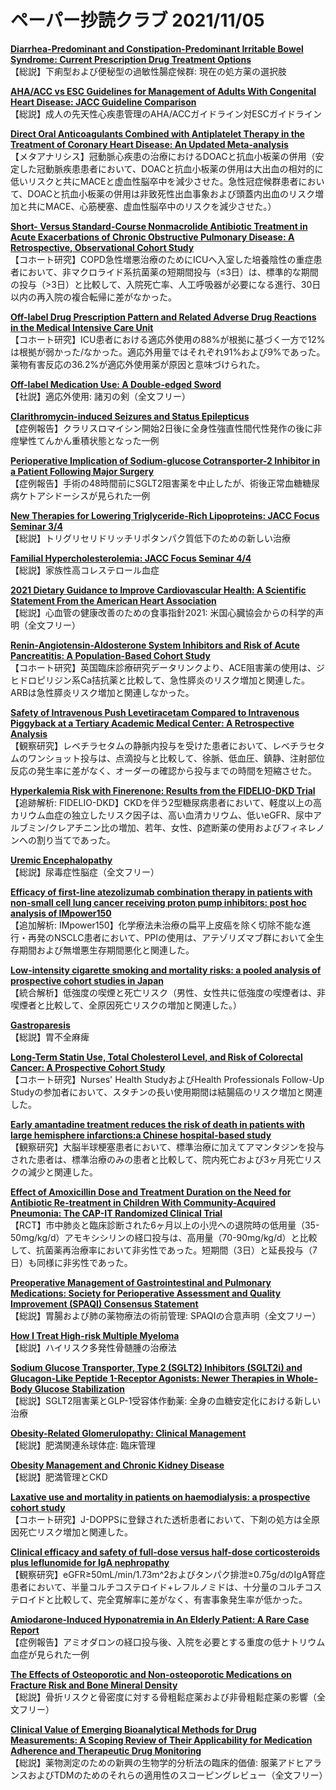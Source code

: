 # ペーパー抄読クラブ 2021/11/05

[**Diarrhea-Predominant and Constipation-Predominant Irritable Bowel Syndrome: Current Prescription Drug Treatment Options**](https://pubmed.ncbi.nlm.nih.gov/34727333/)  
【総説】下痢型および便秘型の過敏性腸症候群: 現在の処方薬の選択肢

[**AHA/ACC vs ESC Guidelines for Management of Adults With Congenital Heart Disease: JACC Guideline Comparison**](https://pubmed.ncbi.nlm.nih.gov/34736567/)  
【総説】成人の先天性心疾患管理のAHA/ACCガイドライン対ESCガイドライン

[**Direct Oral Anticoagulants Combined with Antiplatelet Therapy in the Treatment of Coronary Heart Disease: An Updated Meta-analysis**](https://pubmed.ncbi.nlm.nih.gov/34731462/)  
【メタアナリシス】冠動脈心疾患の治療におけるDOACと抗血小板薬の併用（安定した冠動脈疾患患者において、DOACと抗血小板薬の併用は大出血の相対的に低いリスクと共にMACEと虚血性脳卒中を減少させた。急性冠症候群患者において、DOACと抗血小板薬の併用は非致死性出血事象および頭蓋内出血のリスク増加と共にMACE、心筋梗塞、虚血性脳卒中のリスクを減少させた。）

[**Short- Versus Standard-Course Nonmacrolide Antibiotic Treatment in Acute Exacerbations of Chronic Obstructive Pulmonary Disease: A Retrospective, Observational Cohort Study**](https://pubmed.ncbi.nlm.nih.gov/34736767/)  
【コホート研究】COPD急性増悪治療のためにICUへ入室した培養陰性の重症患者において、非マクロライド系抗菌薬の短期間投与（≤3日）は、標準的な期間の投与（>3日）と比較して、入院死亡率、人工呼吸器が必要になる進行、30日以内の再入院の複合転帰に差がなかった。

[**Off-label Drug Prescription Pattern and Related Adverse Drug Reactions in the Medical Intensive Care Unit**](https://pubmed.ncbi.nlm.nih.gov/34733026/)  
【コホート研究】ICU患者における適応外使用の88%が根拠に基づく一方で12%は根拠が弱かった/なかった。適応外用量ではそれぞれ91%および9%であった。薬物有害反応の36.2%が適応外使用薬が原因と意味づけられた。

[**Off-label Medication Use: A Double-edged Sword**](https://pubmed.ncbi.nlm.nih.gov/34733021/)  
【社説】適応外使用: 諸刃の剣（全文フリー）

[**Clarithromycin-induced Seizures and Status Epilepticus**](https://pubmed.ncbi.nlm.nih.gov/34733040/)  
【症例報告】クラリスロマイシン開始2日後に全身性強直性間代性発作の後に非痙攣性てんかん重積状態となった一例

[**Perioperative Implication of Sodium-glucose Cotransporter-2 Inhibitor in a Patient Following Major Surgery**](https://pubmed.ncbi.nlm.nih.gov/34733046/)  
【症例報告】手術の48時間前にSGLT2阻害薬を中止したが、術後正常血糖糖尿病ケトアシドーシスが見られた一例

[**New Therapies for Lowering Triglyceride-Rich Lipoproteins: JACC Focus Seminar 3/4**](https://pubmed.ncbi.nlm.nih.gov/34711341/)  
【総説】トリグリセリドリッチリポタンパク質低下のための新しい治療

[**Familial Hypercholesterolemia: JACC Focus Seminar 4/4**](https://pubmed.ncbi.nlm.nih.gov/34711342/)  
【総説】家族性高コレステロール血症

[**2021 Dietary Guidance to Improve Cardiovascular Health: A Scientific Statement From the American Heart Association**](https://pubmed.ncbi.nlm.nih.gov/34724806/)  
【総説】心血管の健康改善のための食事指針2021: 米国心臓協会からの科学的声明（全文フリー）

[**Renin-Angiotensin-Aldosterone System Inhibitors and Risk of Acute Pancreatitis: A Population-Based Cohort Study**](https://pubmed.ncbi.nlm.nih.gov/34714528/)  
【コホート研究】英国臨床診療研究データリンクより、ACE阻害薬の使用は、ジヒドロピリジン系Ca拮抗薬と比較して、急性膵炎のリスク増加と関連した。ARBは急性膵炎リスク増加と関連しなかった。

[**Safety of Intravenous Push Levetiracetam Compared to Intravenous Piggyback at a Tertiary Academic Medical Center: A Retrospective Analysis**](https://pubmed.ncbi.nlm.nih.gov/34716562/)  
【観察研究】レベチラセタムの静脈内投与を受けた患者において、レベチラセタムのワンショット投与は、点滴投与と比較して、徐脈、低血圧、鎮静、注射部位反応の発生率に差がなく、オーダーの確認から投与までの時間を短縮させた。

[**Hyperkalemia Risk with Finerenone: Results from the FIDELIO-DKD Trial**](https://pubmed.ncbi.nlm.nih.gov/34732509/)  
【追跡解析: FIDELIO-DKD】CKDを伴う2型糖尿病患者において、軽度以上の高カリウム血症の独立したリスク因子は、高い血清カリウム、低いeGFR、尿中アルブミン/クレアチニン比の増加、若年、女性、β遮断薬の使用およびフィネレノンへの割り当てであった。

[**Uremic Encephalopathy**](https://pubmed.ncbi.nlm.nih.gov/34736971/)  
【総説】尿毒症性脳症（全文フリー）

[**Efficacy of first-line atezolizumab combination therapy in patients with non-small cell lung cancer receiving proton pump inhibitors: post hoc analysis of IMpower150**](https://pubmed.ncbi.nlm.nih.gov/34711947/)  
【追加解析: IMpower150】化学療法未治療の扁平上皮癌を除く切除不能な進行・再発のNSCLC患者において、PPIの使用は、アテゾリズマブ群において全生存期間および無増悪生存期間悪化と関連した。

[**Low-intensity cigarette smoking and mortality risks: a pooled analysis of prospective cohort studies in Japan**](https://pubmed.ncbi.nlm.nih.gov/34718588/)  
【統合解析】低強度の喫煙と死亡リスク（男性、女性共に低強度の喫煙者は、非喫煙者と比較して、全原因死亡リスクの増加と関連した。）

[**Gastroparesis**](https://pubmed.ncbi.nlm.nih.gov/34717924/)  
【総説】胃不全麻痺

[**Long-Term Statin Use, Total Cholesterol Level, and Risk of Colorectal Cancer: A Prospective Cohort Study**](https://pubmed.ncbi.nlm.nih.gov/34730560/)  
【コホート研究】Nurses' Health StudyおよびHealth Professionals Follow-Up Studyの参加者において、スタチンの長い使用期間は結腸癌のリスク増加と関連した。

[**Early amantadine treatment reduces the risk of death in patients with large hemisphere infarctions:a Chinese hospital-based study**](https://pubmed.ncbi.nlm.nih.gov/34711177/)  
【観察研究】大脳半球梗塞患者において、標準治療に加えてアマンタジンを投与された患者は、標準治療のみの患者と比較して、院内死亡および3ヶ月死亡リスクの減少と関連した。

[**Effect of Amoxicillin Dose and Treatment Duration on the Need for Antibiotic Re-treatment in Children With Community-Acquired Pneumonia: The CAP-IT Randomized Clinical Trial**](https://pubmed.ncbi.nlm.nih.gov/34726708/)  
【RCT】市中肺炎と臨床診断された6ヶ月以上の小児への退院時の低用量（35-50mg/kg/d）アモキシシリンの経口投与は、高用量（70-90mg/kg/d）と比較して、抗菌薬再治療率において非劣性であった。短期間（3日）と延長投与（7日）も同様に非劣性であった。

[**Preoperative Management of Gastrointestinal and Pulmonary Medications: Society for Perioperative Assessment and Quality Improvement (SPAQI) Consensus Statement**](https://pubmed.ncbi.nlm.nih.gov/34736777/)  
【総説】胃腸および肺の薬物療法の術前管理: SPAQIの合意声明（全文フリー）

[**How I Treat High-risk Multiple Myeloma**](https://pubmed.ncbi.nlm.nih.gov/34727187/)  
【総説】ハイリスク多発性骨髄腫の治療法

[**Sodium Glucose Transporter, Type 2 (SGLT2) Inhibitors (SGLT2i) and Glucagon-Like Peptide 1-Receptor Agonists: Newer Therapies in Whole-Body Glucose Stabilization**](https://pubmed.ncbi.nlm.nih.gov/34715963/)  
【総説】SGLT2阻害薬とGLP-1受容体作動薬: 全身の血糖安定化における新しい治療

[**Obesity-Related Glomerulopathy: Clinical Management**](https://pubmed.ncbi.nlm.nih.gov/34715965/)  
【総説】肥満関連糸球体症: 臨床管理

[**Obesity Management and Chronic Kidney Disease**](https://pubmed.ncbi.nlm.nih.gov/34715968/)  
【総説】肥満管理とCKD

[**Laxative use and mortality in patients on haemodialysis: a prospective cohort study**](https://pubmed.ncbi.nlm.nih.gov/34732171/)  
【コホート研究】J-DOPPSに登録された透析患者において、下剤の処方は全原因死亡リスク増加と関連した。

[**Clinical efficacy and safety of full-dose versus half-dose corticosteroids plus leflunomide for IgA nephropathy**](https://pubmed.ncbi.nlm.nih.gov/34736419/)  
【観察研究】eGFR≥50mL/min/1.73m^2およびタンパク排泄≥0.75g/dのIgA腎症患者において、半量コルチコステロイド+レフルノミドは、十分量のコルチコステロイドと比較して、完全寛解率に差がなく、有害事象発生率が低かった。

[**Amiodarone-Induced Hyponatremia in An Elderly Patient: A Rare Case Report**](https://pubmed.ncbi.nlm.nih.gov/34715751/)  
【症例報告】アミオダロンの経口投与後、入院を必要とする重度の低ナトリウム血症が見られた一例

[**The Effects of Osteoporotic and Non-osteoporotic Medications on Fracture Risk and Bone Mineral Density**](https://pubmed.ncbi.nlm.nih.gov/34724173/)  
【総説】骨折リスクと骨密度に対する骨粗鬆症薬および非骨粗鬆症薬の影響（全文フリー）

[**Clinical Value of Emerging Bioanalytical Methods for Drug Measurements: A Scoping Review of Their Applicability for Medication Adherence and Therapeutic Drug Monitoring**](https://pubmed.ncbi.nlm.nih.gov/34724175/)  
【総説】薬物測定のための新興の生物学的分析法の臨床的価値: 服薬アドヒアランスおよびTDMのためのそれらの適用性のスコーピングレビュー（全文フリー）